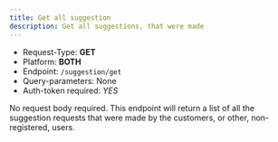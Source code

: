 ```yaml
---
title: Get all suggestion
description: Get all suggestions, that were made
---
```


- Request-Type: **GET**
- Platform: **BOTH**
- Endpoint: `/suggestion/get`
- Query-parameters: None
- Auth-token required: *YES*

No request body required.
This endpoint will return a list of all the suggestion requests that were made by the customers, or other, non-registered, users.
